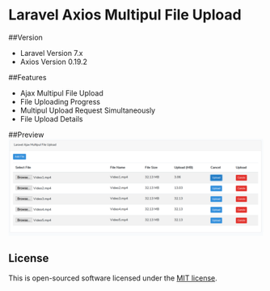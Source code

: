 # Laravel Axios Multipul File Upload

##Version
<ul>
<li>Laravel Version 7.x</li>
<li>Axios Version 0.19.2</li>
</ul>

##Features
<ul>
<li>Ajax Multipul File Upload</li>
<li>File Uploading Progress</li>
<li>Multipul Upload Request Simultaneously</li>
<li>File Upload Details</li>
</ul>

##Preview
<img width="600px" src="https://github.com/rupomsoft/Laravel-Axios-Multipul-File-Uploader/blob/master/Preview.png"/>

## License

This is open-sourced software licensed under the [MIT license](https://opensource.org/licenses/MIT).
